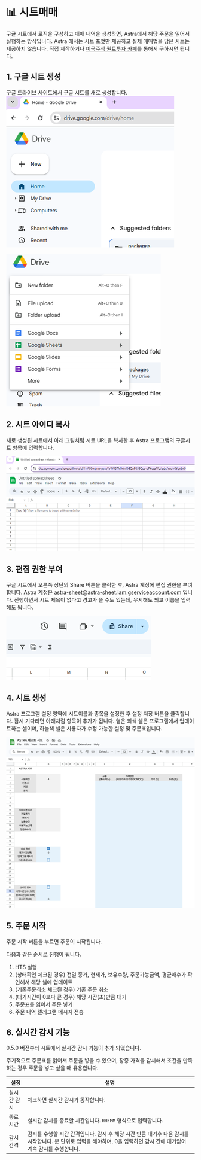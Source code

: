 # 📊 시트매매

구글 시트에서 로직을 구성하고 매매 내역을 생성하면, Astra에서 해당 주문을 읽어서 실행하는 방식입니다.
Astra 에서는 시트 포맷만 제공하고 실제 매매법을 담은 시트는 제공하지 않습니다.
직접 제작하거나 [미국주식 퀀트투자 카페](https://cafe.naver.com/songspread)를 통해서 구하시면 됩니다.

## 1. 구글 시트 생성
구글 드라이브 사이트에서 구글 시트를 새로 생성합니다.
![sheet1](images/sheet1.png)

![sheet2](images/sheet2.png)

## 2. 시트 아이디 복사
새로 생성된 시트에서 아래 그림처럼 시트 URL을 복사한 후 Astra 프로그램의 구글시트 항목에 입력합니다.

![sheet3](images/sheet3.png)

## 3. 편집 권한 부여
구글 시트에서 오른쪽 상단의 Share 버튼을 클릭한 후, Astra 계정에 편집 권한을 부여합니다. Astra 계정은 astra-sheet@astra-sheet.iam.gserviceaccount.com 입니다. 진행하면서 시트 제목이 없다고 경고가 뜰 수도 있는데, 무시해도 되고 이름을 입력해도 됩니다.

![sheet4](images/sheet4.png)

## 4. 시트 생성
Astra 프로그램 설정 영역에 시트이름과 종목을 설정한 후 설정 저장 버튼을 클릭합니다. 잠시 기다리면 아래처럼 항목이 추가가 됩니다. 옅은 회색 셀은 프로그램에서 업데이트하는 셀이며, 하늘색 셀은 사용자가 수정 가능한 설정 및 주문표입니다.

![sheet5](images/sheet_new.png)

## 5. 주문 시작
주문 시작 버튼을 누르면 주문이 시작됩니다.

다음과 같은 순서로 진행이 됩니다.

1. HTS 실행
2. (상태확인 체크된 경우) 전일 종가, 현재가, 보유수량, 주문가능금액, 평균매수가 확인해서 해당 셀에 업데이트
3. (기존주문츼소 체크된 경우) 기존 주문 취소
3. (대기시간이 0보다 큰 경우) 해당 시간(초)만큼 대기
4. 주문표를 읽어서 주문 넣기 
5. 주문 내역 텔레그램 메시지 전송

## 6. 실시간 감시 기능
0.5.0 버전부터 시트에서 실시간 감시 기능이 추가 되었습니다.

주기적으로 주문표를 읽어서 주문을 넣을 수 있으며, 장중 가격을 감시해서 조건을 만족하는 경우 주문을 넣고 싶을 때 유용합니다.

| 설정 | 설명 |
|-----|-----|
|실시간 감시| 체크하면 실시간 감시가 동작합니다. |
|종료시간| 실시간 감시를 종료할 시간입니다. `HH:MM` 형식으로 입력합니다. |
|감시간격| 감시를 수행할 시간 간격입니다. 감시 후 해당 시간 만큼 대기후 다음 감시를 시작합니다. 분 단위로 입력을 해야하며, 0을 입력하면 감시 간에 대기없어 계속 감시를 수행합니다.|


